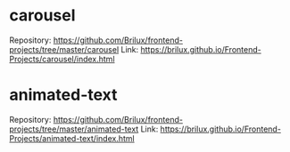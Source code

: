 # carousel
Repository: 
https://github.com/Brilux/frontend-projects/tree/master/carousel
Link:
https://brilux.github.io/Frontend-Projects/carousel/index.html

# animated-text
Repository: 
https://github.com/Brilux/frontend-projects/tree/master/animated-text
Link:
https://brilux.github.io/Frontend-Projects/animated-text/index.html
